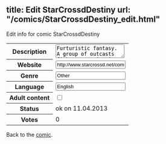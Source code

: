 title: Edit StarCrossdDestiny
url: "/comics/StarCrossdDestiny_edit.html"
---
Edit info for comic StarCrossdDestiny

<form name="comic" action="http://gaepostmail.appengine.com/comic" name="post">
<table class="comicinfo">
<tr>
<th>Description</th><td><textarea name="description">Furturistic fantasy. A group of outcasts fight to survive in a world that shuns them as freaks.</textarea></td>
</tr>
<tr>
<th>Website</th><td><input type="text" name="url" value="http://www.starcrossd.net/comic.html"/></td>
</tr>
<tr>
<th>Genre</th><td><input type="text" name="genre" value="Other"/></td>
</tr>
<tr>
<th>Language</th><td><input type="text" name="language" value="English"/></td>
</tr>
<tr>
<th>Adult content</th><td><input type="checkbox" name="adult" value="adult" /></td>
</tr>
<tr>
<th>Status</th><td>ok on 11.04.2013</td>
</tr>
<tr>
<th>Votes</th><td>0</div></td>
</tr>
</table>
</form>

Back to the [comic](/comics/StarCrossdDestiny.html).
